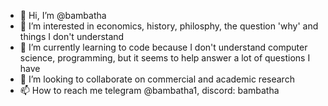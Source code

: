 - 👋 Hi, I’m @bambatha
- 👀 I’m interested in economics, history, philosphy, the question 'why' and things I don't understand
- 🌱 I’m currently learning to code because I don't understand computer science, programming, but it seems to help answer a lot of questions I have
- 💞️ I’m looking to collaborate on commercial and academic research 
- 📫 How to reach me  telegram @bambatha1, discord: bambatha

<!---
bambatha/bambatha is a ✨ special ✨ repository because its `README.md` (this file) appears on your GitHub profile.
You can click the Preview link to take a look at your changes.
--->
